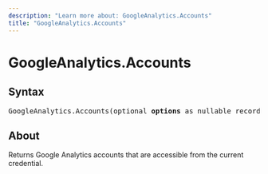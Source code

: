 ```yaml
---
description: "Learn more about: GoogleAnalytics.Accounts"
title: "GoogleAnalytics.Accounts"
---
```

# GoogleAnalytics.Accounts

## Syntax

<pre>
GoogleAnalytics.Accounts(optional <b>options</b> as nullable record) as table
</pre>

## About

Returns Google Analytics accounts that are accessible from the current credential.
